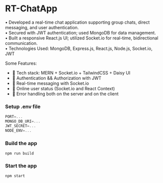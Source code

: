 # RT-ChatApp
• Developed a real-time chat application supporting group chats, direct messaging, and user authentication. <br>
• Secured with JWT authentication; used MongoDB for data management. <br>
• Built a responsive React.js UI; utilized Socket.io for real-time, bidirectional communication. <br>
• Technologies Used: MongoDB, Express.js, React.js, Node.js, Socket.io, JWT

Some Features:

-   🌟 Tech stack: MERN + Socket.io + TailwindCSS + Daisy UI
-   🎃 Authentication && Authorization with JWT
-   👾 Real-time messaging with Socket.io
-   🚀 Online user status (Socket.io and React Context)
-   🐞 Error handling both on the server and on the client


### Setup .env file

```js
PORT=...
MONGO_DB_URI=...
JWT_SECRET=...
NODE_ENV=...
```

### Build the app

```shell
npm run build
```

### Start the app

```shell
npm start
```

